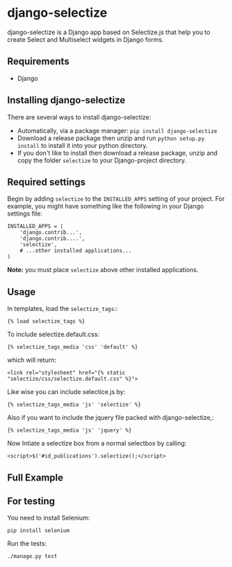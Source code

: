 django-selectize
================

django-selectize  is a Django app based on Selectize.js that help you to create Select and Multiselect widgets in Django forms.


Requirements
------------

* Django


Installing django-selectize
---------------------------

There are several ways to install django-selectize:

* Automatically, via a package manager: `pip install django-selectize`
* Download a release package then unzip and run `python setup.py install` to install it into your python directory.
* If you don't like to install then download a release package, unzip and copy the folder `selectize` to your Django-project directory.


Required settings
-----------------

Begin by adding `selectize` to the `INSTALLED_APPS` setting of your project. For example, you might have something like the following in your Django settings file:

	INSTALLED_APPS = (
	    'django.contrib...',
	    'django.contrib....',
	    'selectize',
	    # ...other installed applications...
	)

**Note:** you must place `selectize` above other installed applications.

Usage
-----

In templates, load the `selectize_tags`::

	{% load selectize_tags %}

To include selectize.default.css:

	{% selectize_tags_media 'css' 'default' %}

which will return:

    <link rel="stylesheet" href="{% static "selectize/css/selectize.default.css" %}">

Like wise you can include selectice.js by:
	
	{% selectize_tags_media 'js' 'selectize' %}

Also if you want to include the jquery file packed with django-selectize,:

    {% selectize_tags_media 'js' 'jquery' %}


Now Intiate a selectize box from a normal selectbox by calling:

	<script>$('#id_publications').selectize();</script>


Full Example
------------

For testing
-----------
You need to install Selenium:

    pip install selenium

Run the tests:

    ./manage.py test
